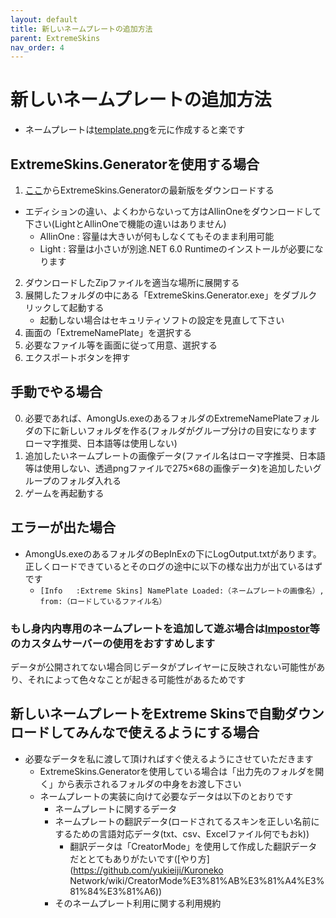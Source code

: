 ```yaml
---
layout: default
title: 新しいネームプレートの追加方法
parent: ExtremeSkins
nav_order: 4
---
```


# 新しいネームプレートの追加方法

- ネームプレートは[template.png](https://github.com/yukieiji/ExtremeNamePlate/blob/main/template.png)を元に作成すると楽です
## ExtremeSkins.Generatorを使用する場合
1. [ここ](https://github.com/yukieiji/ExtremeSkins.Generator/releases/latest)からExtremeSkins.Generatorの最新版をダウンロードする
  - エディションの違い、よくわからないって方はAllinOneをダウンロードして下さい(LightとAllinOneで機能の違いはありません)
    - AllinOne : 容量は大きいが何もしなくてもそのまま利用可能
    - Light : 容量は小さいが別途.NET 6.0 Runtimeのインストールが必要になります
2. ダウンロードしたZipファイルを適当な場所に展開する
3. 展開したフォルダの中にある「ExtremeSkins.Generator.exe」をダブルクリックして起動する
   - 起動しない場合はセキュリティソフトの設定を見直して下さい
4. 画面の「ExtremeNamePlate」を選択する
5. 必要なファイル等を画面に従って用意、選択する
6. エクスポートボタンを押す

## 手動でやる場合
0. 必要であれば、AmongUs.exeのあるフォルダのExtremeNamePlateフォルダの下に新しいフォルダを作る(フォルダがグループ分けの目安になりますローマ字推奨、日本語等は使用しない)
1. 追加したいネームプレートの画像データ(ファイル名はローマ字推奨、日本語等は使用しない、透過pngファイルで275×68の画像データ)を追加したいグループのフォルダ入れる
2. ゲームを再起動する

## エラーが出た場合
- AmongUs.exeのあるフォルダのBepInExの下にLogOutput.txtがあります。正しくロードできているとそのログの途中に以下の様な出力が出ているはずです
    - ```[Info   :Extreme Skins] NamePlate Loaded:（ネームプレートの画像名）, from:（ロードしているファイル名）```

### もし身内内専用のネームプレートを追加して遊ぶ場合は[Impostor](https://github.com/Impostor/Impostor)等のカスタムサーバーの使用をおすすめします
データが公開されてない場合同じデータがプレイヤーに反映されない可能性があり、それによって色々なことが起きる可能性があるためです

## 新しいネームプレートをExtreme Skinsで自動ダウンロードしてみんなで使えるようにする場合
  - 必要なデータを私に渡して頂ければすぐ使えるようにさせていただきます
    - ExtremeSkins.Generatorを使用している場合は「出力先のフォルダを開く」から表示されるフォルダの中身をお渡し下さい
    - ネームプレートの実装に向けて必要なデータは以下のとおりです
      - ネームプレートに関するデータ
      - ネームプレートの翻訳データ(ロードされてるスキンを正しい名前にするための言語対応データ(txt、csv、Excelファイル何でもおk))
        - 翻訳データは「CreatorMode」を使用して作成した翻訳データだととてもありがたいです([やり方](https://github.com/yukieiji/Kuroneko Network/wiki/CreatorMode%E3%81%AB%E3%81%A4%E3%81%84%E3%81%A6))
      - そのネームプレート利用に関する利用規約